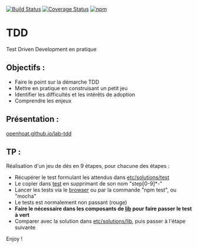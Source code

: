 [![Build Status](https://travis-ci.org/openhoat/lab-tdd.png?branch=master)](https://travis-ci.org/openhoat/lab-tdd)
[![Coverage Status](https://coveralls.io/repos/github/openhoat/lab-tdd/badge.svg?branch=master)](https://coveralls.io/github/openhoat/lab-tdd?branch=master)
[![npm](https://img.shields.io/npm/l/express.svg?style=flat-square)]()

# TDD

Test Driven Development en pratique

## Objectifs :

- Faire le point sur la démarche TDD
- Mettre en pratique en construisant un petit jeu
- Identifier les difficultés et les intérêts de adoption
- Comprendre les enjeux

## Présentation :

[openhoat.github.io/lab-tdd](https://openhoat.github.io/lab-tdd/)

## TP :

Réalisation d'un jeu de dés en 9 étapes, pour chacune des étapes :
- Récupérer le test formulant les attendus dans [etc/solutions/test](etc/solutions/test) 
- Le copier dans [test](test) en supprimant de son nom "step[0-9]*-"
- Lancer les tests via le [browser](test/index.html) ou par la commande "npm test", ou "mocha"
- Le tests est normalement non passant (rouge)
- **Faire le nécessaire dans les composants de [lib](lib) pour faire passer le test à vert**
- Comparer avec la solution dans [etc/solutions/lib](etc/solutions/lib), puis passer à l'étape suivante

Enjoy !

